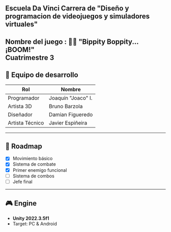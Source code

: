 Escuela Da Vinci
Carrera de "Diseño y programacion de videojuegos y simuladores virtuales"
---
Nombre del juego : 🧙‍♂️ **"Bippity Boppity... ¡BOOM!"**  
Cuatrimestre 3
---

## 👥 Equipo de desarrollo

| Rol         | Nombre            |
|------------|-------------------|
| Programador| Joaquín "Joaco" I.|
| Artista 3D | Bruno Barzola     |
| Diseñador  | Damian Figueredo  |
| Artista Técnico | Javier Espiñeira |

---

## 📅 Roadmap

- [x] Movimiento básico
- [x] Sistema de combate
- [x] Primer enemigo funcional
- [ ] Sistema de combos 
- [ ] Jefe final

---

## 🎮 Engine

- **Unity 2022.3.5f1**
- Target: PC & Android

